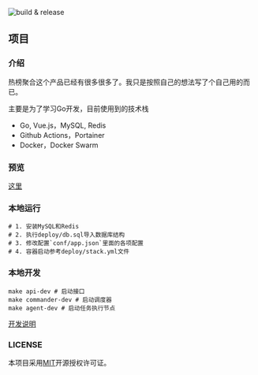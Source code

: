 ![build & release](https://github.com/aaronzjc/mu/workflows/build%20&%20release/badge.svg)

## 项目

### 介绍

热榜聚合这个产品已经有很多很多了。我只是按照自己的想法写了个自己用的而已。

主要是为了学习Go开发，目前使用到的技术栈

+ Go, Vue.js，MySQL, Redis
+ Github Actions，Portainer 
+ Docker，Docker Swarm

### 预览
[这里](https://github.com/aaronzjc/mu/tree/master/doc)

### 本地运行

```shell
# 1. 安装MySQL和Redis
# 2. 执行deploy/db.sql导入数据库结构
# 3. 修改配置`conf/app.json`里面的各项配置
# 4. 容器启动参考deploy/stack.yml文件
```

### 本地开发

```shell
make api-dev # 启动接口
make commander-dev # 启动调度器
make agent-dev # 启动任务执行节点
```

[开发说明](doc/DEV.md)

### LICENSE

本项目采用[MIT](https://github.com/aaronzjc/mu/blob/dev/LICENSE)开源授权许可证。
